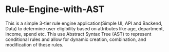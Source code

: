 # Rule-Engine-with-AST
This is a simple 3-tier rule engine application(Simple UI, API and Backend, Data) to determine user eligibility based on attributes like age, department, income, spend etc. This use Abstract Syntax Tree (AST) to represent conditional rules and allow for dynamic creation, combination, and modification of these rules.
